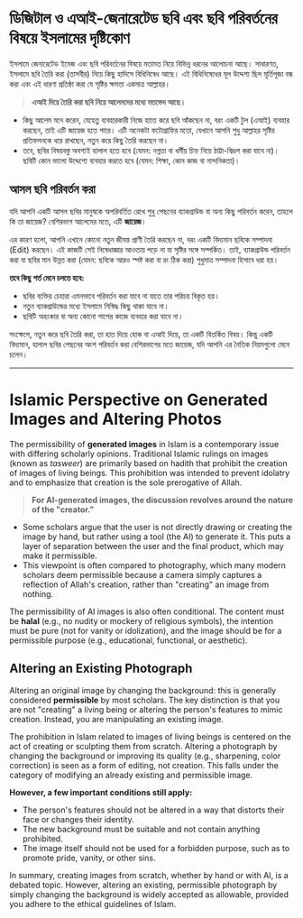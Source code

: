# ডিজিটাল ও এআই-জেনারেটেড ছবি এবং ছবি পরিবর্তনের বিষয়ে ইসলামের দৃষ্টিকোণ

ইসলামে জেনারেটেড ইমেজ এবং ছবি পরিবর্তনের বিষয়ে মতামত নিয়ে বিভিন্ন ধরনের আলোচনা আছে। সাধারণত, ইসলামে ছবি তৈরি করা (তাসবীর) নিয়ে কিছু হাদিসে বিধিনিষেধ আছে। এই বিধিনিষেধের মূল উদ্দেশ্য ছিল মূর্তিপূজা বন্ধ করা এবং এই ধারণা প্রতিষ্ঠা করা যে সৃষ্টির ক্ষমতা একমাত্র আল্লাহর।

> **এআই দিয়ে তৈরি করা ছবি নিয়ে আলেমদের মধ্যে মতভেদ আছে।**

* কিছু আলেম মনে করেন, যেহেতু ব্যবহারকারী নিজে হাতে করে ছবি আঁকছেন না, বরং একটি টুল (এআই) ব্যবহার করছেন, তাই এটি জায়েজ হতে পারে। এটি অনেকটা ফটোগ্রাফির মতো, যেখানে আপনি শুধু আল্লাহর সৃষ্টির প্রতিফলনকে ধরে রাখছেন, নতুন করে কিছু তৈরি করছেন না। 
* তবে, ছবির বিষয়বস্তু অবশ্যই হালাল হতে হবে (যেমন: নগ্নতা বা ধর্মীয় চিহ্ন নিয়ে ঠাট্টা-বিদ্রূপ করা যাবে না)। ছবিটি কোন ভালো উদ্দেশ্যে ব্যবহার করতে হবে (যেমন: শিক্ষা, কোন কাজ বা নান্দনিকতা)।

## আসল ছবি পরিবর্তন করা

যদি আপনি একটি আসল ছবির মানুষকে অপরিবর্তিত রেখে শুধু পেছনের ব্যাকগ্রাউন্ড বা অন্য কিছু পরিবর্তন করেন, তাহলে কি তা জায়েজ? বেশিরভাগ আলেমের মতে, এটি **জায়েজ**।

এর কারণ হলো, আপনি এখানে কোনো নতুন জীবন্ত প্রাণী তৈরি করছেন না, বরং একটি বিদ্যমান ছবিকে সম্পাদনা (Edit) করছেন। এই কাজটি সেই নিষেধাজ্ঞার আওতায় পড়ে না যা সৃষ্টির সঙ্গে সম্পর্কিত। তাই, ব্যাকগ্রাউন্ড পরিবর্তন করা বা ছবির মান উন্নত করা (যেমন: ছবিকে আরও স্পষ্ট করা বা রং ঠিক করা) শুধুমাত্র সম্পাদনা হিসাবে ধরা হয়।

**তবে কিছু শর্ত মেনে চলতে হবে:**

* ছবির ব্যক্তির চেহারা এমনভাবে পরিবর্তন করা যাবে না যাতে তার পরিচয় বিকৃত হয়।
* নতুন ব্যাকগ্রাউন্ডের মধ্যে ইসলামে নিষিদ্ধ কিছু থাকা যাবে না।
* ছবিটি অহংকার বা অন্য কোনো পাপের কাজে ব্যবহার করা যাবে না।

সংক্ষেপে, নতুন করে ছবি তৈরি করা, তা হাত দিয়ে হোক বা এআই দিয়ে, তা একটি বিতর্কিত বিষয়। কিন্তু একটি বিদ্যমান, হালাল ছবির পেছনের অংশ পরিবর্তন করা বেশিরভাগের মতে জায়েজ, যদি আপনি এর নৈতিক নিয়মগুলো মেনে চলেন।

---

# Islamic Perspective on Generated Images and Altering Photos 

The permissibility of **generated images** in Islam is a contemporary issue with differing scholarly opinions. Traditional Islamic rulings on images (known as *tasweer*) are primarily based on hadith that prohibit the creation of images of living beings. This prohibition was intended to prevent idolatry and to emphasize that creation is the sole prerogative of Allah.

> **For AI-generated images, the discussion revolves around the nature of the "creator."**

* Some scholars argue that the user is not directly drawing or creating the image by hand, but rather using a tool (the AI) to generate it. This puts a layer of separation between the user and the final product, which may make it permissible. 
* This viewpoint is often compared to photography, which many modern scholars deem permissible because a camera simply captures a reflection of Allah's creation, rather than "creating" an image from nothing. 

The permissibility of AI images is also often conditional. The content must be **halal** (e.g., no nudity or mockery of religious symbols), the intention must be pure (not for vanity or idolization), and the image should be for a permissible purpose (e.g., educational, functional, or aesthetic).

## Altering an Existing Photograph

Altering an original image by changing the background: this is generally considered **permissible** by most scholars. The key distinction is that you are not "creating" a living being or altering the person's features to mimic creation. Instead, you are manipulating an existing image.

The prohibition in Islam related to images of living beings is centered on the act of creating or sculpting them from scratch. Altering a photograph by changing the background or improving its quality (e.g., sharpening, color correction) is seen as a form of editing, not creation. This falls under the category of modifying an already existing and permissible image.

**However, a few important conditions still apply:**

* The person's features should not be altered in a way that distorts their face or changes their identity.
* The new background must be suitable and not contain anything prohibited.
* The image itself should not be used for a forbidden purpose, such as to promote pride, vanity, or other sins.

In summary, creating images from scratch, whether by hand or with AI, is a debated topic. However, altering an existing, permissible photograph by simply changing the background is widely accepted as allowable, provided you adhere to the ethical guidelines of Islam.
